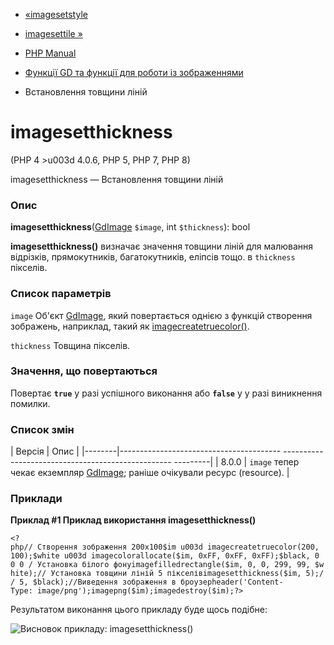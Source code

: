 - [«imagesetstyle](function.imagesetstyle.md)
- [imagesettile »](function.imagesettile.md)

- [PHP Manual](index.md)
- [Функції GD та функції для роботи із зображеннями](ref.image.md)
- Встановлення товщини ліній

# imagesetthickness

(PHP 4 \>u003d 4.0.6, PHP 5, PHP 7, PHP 8)

imagesetthickness — Встановлення товщини ліній

### Опис

**imagesetthickness**([GdImage](class.gdimage.md) `$image`, int
`$thickness`): bool

**imagesetthickness()** визначає значення товщини ліній для малювання
відрізків, прямокутників, багатокутників, еліпсів тощо. в
`thickness` пікселів.

### Список параметрів

`image`
Об'єкт [GdImage](class.gdimage.md), який повертається однією з функцій
створення зображень, наприклад, такий як
[imagecreatetruecolor()](function.imagecreatetruecolor.md).

`thickness`
Товщина пікселів.

### Значення, що повертаються

Повертає **`true`** у разі успішного виконання або **`false`** у
у разі виникнення помилки.

### Список змін

| Версія | Опис |
|--------|---------------------------------------- -------------------------------------------------- ---------|
| 8.0.0 | `image` тепер чекає екземпляр [GdImage](class.gdimage.md); раніше очікували ресурс (resource). |

### Приклади

**Приклад #1 Приклад використання **imagesetthickness()****

` <?php// Створення зображення 200x100$im u003d imagecreatetruecolor(200, 100);$white u003d imagecolorallocate($im, 0xFF, 0xFF, 0xFF);$black, 0 0 0 / Установка білого фонуimagefilledrectangle($im, 0, 0, 299, 99, $white);// Установка товщини ліній 5 пікселівimagesetthickness($im, 5);// 5, $black);//Виведення зображення в броузерheader('Content-Type: image/png');imagepng($im);imagedestroy($im);?> `

Результатом виконання цього прикладу буде щось подібне:

![Висновок прикладу:
imagesetthickness()](images/21009b70229598c6a80eef8b45bf282b-imagesetthickness.png)
